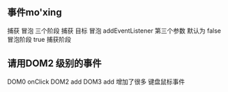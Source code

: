 ## 事件mo'xing
捕获
冒泡
三个阶段 捕获 目标 冒泡
addEventListener
第三个参数 默认为 false 冒泡阶段 true 捕获阶段

## 请用DOM2 级别的事件
DOM0 onClick
DOM2  add
DOM3  add 增加了很多 键盘鼠标事件